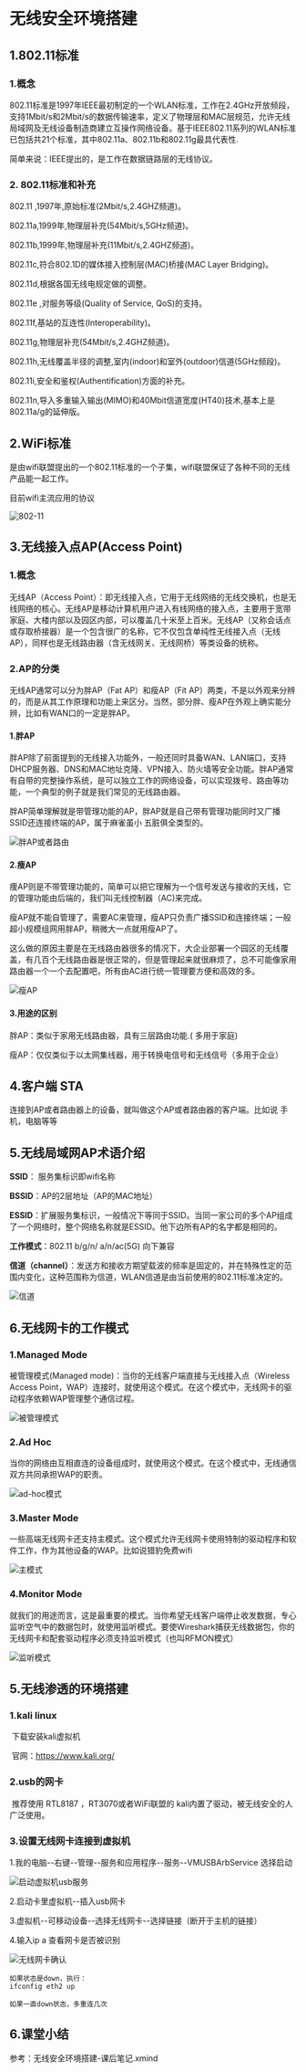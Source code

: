 # 无线安全环境搭建

## 1.802.11标准

### 1.概念

802.11标准是1997年IEEE最初制定的一个WLAN标准，工作在2.4GHz开放频段，支持1Mbit/s和2Mbit/s的数据传输速率，定义了物理层和MAC层规范，允许无线局域网及无线设备制造商建立互操作网络设备。基于IEEE802.11系列的WLAN标准已包括共21个标准，其中802.11a、802.11b和802.11g最具代表性.

简单来说：IEEE提出的，是工作在数据链路层的无线协议。

### 2. 802.11标准和补充 

802.11 ,1997年,原始标准(2Mbit/s,2.4GHZ频道)。  

802.11a,1999年,物理层补充(54Mbit/s,5GHz频道)。  

802.11b,1999年,物理层补充(11Mbit/s,2.4GHZ频道)。  

802.11c,符合802.1D的媒体接入控制层(MAC)桥接(MAC Layer Bridging)。  

802.11d,根据各国无线电规定做的调整。　 

802.11e ,对服务等级(Quality of Service, QoS)的支持。  

802.11f,基站的互连性(Interoperability)。  

802.11g,物理层补充(54Mbit/s,2.4GHZ频道)。  

802.11h,无线覆盖半径的调整,室内(indoor)和室外(outdoor)信道(5GHz频段)。  

802.11i,安全和鉴权(Authentification)方面的补充。  

802.11n,导入多重输入输出(MIMO)和40Mbit信道宽度(HT40)技术,基本上是802.11a/g的延伸版。

## 2.WiFi标准

是由wifi联盟提出的一个802.11标准的一个子集，wifi联盟保证了各种不同的无线产品能一起工作。

目前wifi主流应用的协议

![802-11](https://img.gyxnb.top/img/802-11.png)

## 3.无线接入点AP(Access Point)

### 1.概念

无线AP（Access Point）：即无线接入点，它用于无线网络的无线交换机，也是无线网络的核心。无线AP是移动计算机用户进入有线网络的接入点，主要用于宽带家庭、大楼内部以及园区内部，可以覆盖几十米至上百米。无线AP（又称会话点或存取桥接器）是一个包含很广的名称，它不仅包含单纯性无线接入点（无线AP），同样也是无线路由器（含无线网关、无线网桥）等类设备的统称。

### 2.AP的分类

无线AP通常可以分为胖AP（Fat AP）和瘦AP（Fit AP）两类，不是以外观来分辨的，而是从其工作原理和功能上来区分。当然，部分胖、瘦AP在外观上确实能分辨，比如有WAN口的一定是胖AP。 

#### 1.胖AP

胖AP除了前面提到的无线接入功能外，一般还同时具备WAN、LAN端口，支持DHCP服务器、DNS和MAC地址克隆、VPN接入、防火墙等安全功能。胖AP通常有自带的完整操作系统，是可以独立工作的网络设备，可以实现拨号、路由等功能，一个典型的例子就是我们常见的无线路由器。

胖AP简单理解就是带管理功能的AP，胖AP就是自己带有管理功能同时又广播SSID还连接终端的AP，属于麻雀虽小 五脏俱全类型的。 

![胖AP或者路由](https://img.gyxnb.top/img/胖AP或者路由.png)

#### 2.瘦AP

痩AP则是不带管理功能的，简单可以把它理解为一个信号发送与接收的天线，它的管理功能由后端的，我们叫无线控制器（AC)来完成。

瘦AP就不能自管理了，需要AC来管理，瘦AP只负责广播SSID和连接终端；一般超小规模组网用胖AP，稍微大一点就用瘦AP了。

这么做的原因主要是在无线路由器很多的情况下，大企业部署一个园区的无线覆盖，有几百个无线路由器是很正常的，但是管理起来就很麻烦了，总不可能像家用路由器一个一个去配置吧，所有由AC进行统一管理要方便和高效的多。

![瘦AP](https://img.gyxnb.top/img/瘦AP.png)

#### 3.用途的区别

胖AP：类似于家用无线路由器，具有三层路由功能.( 多用于家庭)

瘦AP：仅仅类似于以太网集线器，用于转换电信号和无线信号（多用于企业）

## 4.客户端 STA

连接到AP或者路由器上的设备，就叫做这个AP或者路由器的客户端。比如说 手机，电脑等等

## 5.无线局域网AP术语介绍

**SSID**： 服务集标识即wifi名称

**BSSID**：AP的2层地址（AP的MAC地址）

**ESSID**：扩展服务集标识，一般情况下等同于SSID。当同一家公司的多个AP组成了一个网络时，整个网络名称就是ESSID。他下边所有AP的名字都是相同的。

**工作模式**：802.11 b/g/n/  a/n/ac(5G)  向下兼容

**信道（channel）**：发送方和接收方期望载波的频率是固定的，并在特殊性定的范围内变化，这种范围称为信道，WLAN信道是由当前使用的802.11标准决定的。

![信道](https://img.gyxnb.top/img/信道.png)

## 6.无线网卡的工作模式

### 1.Managed Mode

被管理模式(Managed mode)：当你的无线客户端直接与无线接入点（Wireless Access Point，WAP）连接时，就使用这个模式。在这个模式中，无线网卡的驱动程序依赖WAP管理整个通信过程。

![被管理模式](https://img.gyxnb.top/img/被管理模式.png)

### 2.Ad Hoc

当你的网络由互相直连的设备组成时，就使用这个模式。在这个模式中，无线通信双方共同承担WAP的职责。

![ad-hoc模式](https://img.gyxnb.top/img/ad-hoc模式.png)

### 3.Master Mode

一些高端无线网卡还支持主模式。这个模式允许无线网卡使用特制的驱动程序和软件工作，作为其他设备的WAP。比如说猎豹免费wifi 

![主模式](https://img.gyxnb.top/img/主模式.png)

### 4.Monitor Mode 

就我们的用途而言，这是最重要的模式。当你希望无线客户端停止收发数据，专心监听空气中的数据包时，就使用监听模式。要使Wireshark捕获无线数据包，你的无线网卡和配套驱动程序必须支持监听模式（也叫RFMON模式）

![监听模式](https://img.gyxnb.top/img/监听模式.png)

## 5.无线渗透的环境搭建

### 1.kali linux

​	下载安装kali虚拟机

​	 官网：https://www.kali.org/

### 2.usb的网卡 

​	推荐使用 RTL8187 ，RT3070或者WiFi联盟的 kali内置了驱动，被无线安全的人广泛使用。 

### 3.设置无线网卡连接到虚拟机

1.我的电脑--右键--管理--服务和应用程序--服务--VMUSBArbService 选择启动

![启动虚拟机usb服务](https://img.gyxnb.top/img/启动虚拟机usb服务.png)

2.启动卡里虚拟机--插入usb网卡

3.虚拟机--可移动设备--选择无线网卡--选择链接（断开于主机的链接）

4.输入ip a  查看网卡是否被识别

![无线网卡确认](https://img.gyxnb.top/img/无线网卡确认.png)

```
如果状态是down，执行：
ifconfig eth2 up

如果一直down状态，多重连几次
```



## 6.课堂小结

参考：无线安全环境搭建-课后笔记.xmind